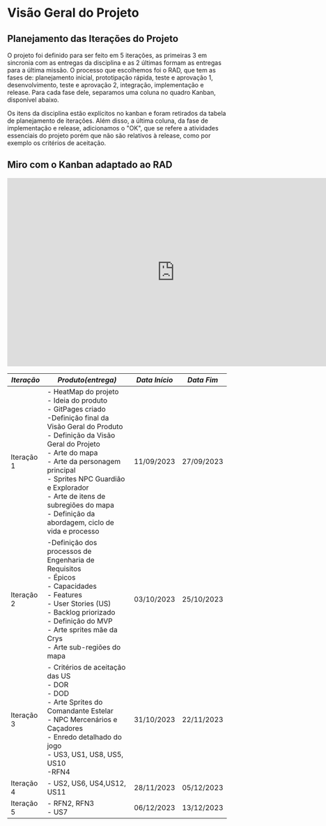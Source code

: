 # Visão Geral do Projeto

## **Planejamento das Iterações do Projeto**


O projeto foi definido para ser feito em 5 iterações, as primeiras 3 em sincronia com as entregas da disciplina e as 2 últimas formam as entregas para a última missão. O processo que escolhemos foi o RAD, que tem as fases de: planejamento inicial, prototipação rápida, teste e aprovação 1, desenvolvimento, teste e aprovação 2, integração, implementação e release. Para cada fase dele, separamos uma coluna no quadro Kanban, disponível abaixo. 

Os itens da disciplina estão explícitos no kanban e foram retirados da tabela de planejamento de iterações. Além disso, a última coluna, da fase de implementação e release, adicionamos o "OK", que se refere a atividades essenciais do projeto porém que não são relativos à release, como por exemplo os critérios de aceitação.

## Miro com o Kanban adaptado ao RAD

<iframe width="768" height="432" src="https://miro.com/app/board/uXjVNOv3H60=/" frameborder="0" scrolling="no" allow="fullscreen; clipboard-read; clipboard-write" allowfullscreen></iframe>

| **_Iteração_**    | **_Produto(entrega)_**                                                                                                                                                                                                    | **_Data Início_** | **_Data Fim_** |
| --------------- | ------------------------------------------------------------------------------------------------------------------------------------------------------------------------------------------------------------------------- | ----------------- | -------------- |
| Iteração 1        | - HeatMap do projeto <br/>- Ideia do produto   <br/>      - GitPages criado <br/>-Definição final da Visão Geral do Produto <br/>- Definição da Visão Geral do Projeto   <br/>- Arte do mapa <br/>- Arte da personagem principal  <br/>- Sprites NPC Guardião e Explorador <br/>- Arte de itens de subregiões do mapa  <br/>- Definição da abordagem, ciclo de vida e processo                                                                                                                                             | 11/09/2023        | 27/09/2023     |
| Iteração 2        | -Definição dos processos de Engenharia de Requisitos <br/>- Épicos <br/>- Capacidades <br/>- Features <br/>- User Stories (US) <br/>- Backlog priorizado <br/>- Definição do MVP <br/>- Arte sprites mãe da Crys <br/>- Arte sub-regiões do mapa          | 03/10/2023        | 25/10/2023     |
| Iteração 3  |  - Critérios de aceitação das US <br/>- DOR <br/>- DOD  <br/>- Arte Sprites do Comandante Estelar <br/>- NPC Mercenários e Caçadores <br/>- Enredo detalhado do jogo <br/>- US3, US1, US8, US5, US10 <br/>-RFN4 | 31/10/2023        | 22/11/2023     |
| Iteração 4        |  - US2, US6, US4,US12, US11                                                             | 28/11/2023        |05/12/2023     |
| Iteração 5        | - RFN2, RFN3                <br/>- US7                                                          | 06/12/2023        |13/12/2023     |
